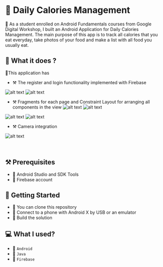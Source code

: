# 📳 Daily Calories Management
📲 As a student enrolled on Android Fundamentals courses from Google Digital Workshop, 
I built an Android Application for Daily Calories Management.
The main purpose of this app is to track all calories that you eat everyday, take photos of your food and make a list with all food you usually eat.


## 🚀 What it does ?
🏹This application has
* ⚒️ The register and login functionality implemented with Firebase

![alt text](https://github.com/Piciorus-Ovidiu-Mihai/Photos/blob/master/dcm-login-screen.png) ![alt text](https://github.com/Piciorus-Ovidiu-Mihai/Photos/blob/master/dcm-register-screen.png)

* ⚒️ Fragments for each page and Constraint Layout for arranging all components in the view
![alt text](https://github.com/Piciorus-Ovidiu-Mihai/Photos/blob/master/dcm-menu.png) ![alt text](https://github.com/Piciorus-Ovidiu-Mihai/Photos/blob/master/dcm-cards-screen.png)

![alt text](https://github.com/Piciorus-Ovidiu-Mihai/Photos/blob/master/dcm-calculator-weight-screen.png) ![alt text](https://github.com/Piciorus-Ovidiu-Mihai/Photos/blob/master/dcm-calculator-screen.png)

* ⚒️ Camera integration

![alt text](https://github.com/Piciorus-Ovidiu-Mihai/Photos/blob/master/dcm-camera-integration-screen.png)<br/><br/><br/>

## ⚒️ Prerequisites
* 🔨 Android Studio and SDK Tools
* 🔨 Firebase account

## 🚀 Getting Started
* 🧷 You can clone this repository
* 🧷 Connect to a phone with Android X by USB or an emulator
* 🧷 Build the solution

## 💻 What I used?
* 💽 `Android`
* 💽 `Java`
* 💽 `Firebase`
